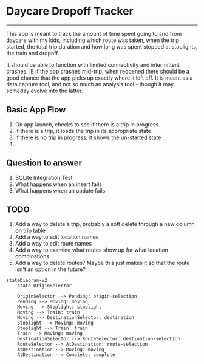 # Daycare Dropoff Tracker
___
This app is meant to track the amount of time spent going to and from daycare
with my kids, including which route was taken, when the trip started, the total trip
duration and how long was spent stopped at stoplights, the train and dropoff.

It should be able to function with limited connectivity and intermittent crashes. IE if
the app crashes mid-trip, when reopened there should be a good chance that the app
picks up exactly where it left off. It is meant as a data capture tool, and not so much
an analysis tool - though it may someday evolve into the latter.

## Basic App Flow
1. On app launch, checks to see if there is a trip in progress.
2. If there is a trip, it loads the trip in its appropriate state
3. If there is no trip in progress, it shows the un-started state
4. 

## Question to answer
1. SQLite Integration Test
2. What happens when an insert fails
3. What happens when an update fails

## TODO
1. Add a way to delete a trip, probably a soft delete through a new column on trip table
2. Add a way to edit location names
3. Add a way to edit route names
4. Add a way to examine what routes show up for what location combinations
5. Add a way to delete routes? Maybe this just makes it so that the route isn't an option in the future?

```mermaid
stateDiagram-v2
    state OriginSelector
        
    OriginSelector --> Pending: origin-selection
    Pending --> Moving: moving
    Moving --> Stoplight: stoplight
    Moving --> Train: train
    Moving --> DestinationSelector: destination
    Stoplight --> Moving: moving
    Stoplight --> Train: train
    Train --> Moving: moving
    DestinationSelector --> RouteSelector: destination-selection
    RouteSelector --> AtDestination: route-selection
    AtDestination --> Moving: moving
    AtDestination --> Complete: complete
```
